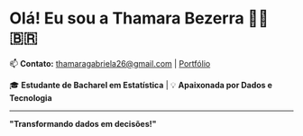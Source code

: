 # Olá! Eu sou a Thamara Bezerra 👩‍💻 🇧🇷

📫 **Contato:** [thamaragabriela26@gmail.com](mailto:thamaragabriela26@gmail.com) | [Portfólio]()

🎓 **Estudante de Bacharel em Estatística** | 💡 **Apaixonada por Dados e Tecnologia**



---

**"Transformando dados em decisões!"**

